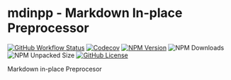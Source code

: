 # mdinpp - Markdown In-place Preprocessor

[![GitHub Workflow Status](https://img.shields.io/github/actions/workflow/status/acuarica/mdinpp/test.yml?style=for-the-badge&logo=githubactions)](https://github.com/acuarica/mdinpp/actions/workflows/test.yml)
[![Codecov](https://img.shields.io/codecov/c/gh/acuarica/mdinpp?style=for-the-badge&logo=codecov)](https://codecov.io/github/acuarica/mdinpp)
[![NPM Version](https://img.shields.io/npm/v/mdinpp?style=for-the-badge&logo=npm)](https://www.npmjs.com/package/mdinpp)
![NPM Downloads](https://img.shields.io/npm/dt/mdinpp?style=for-the-badge&logo=npm)
![NPM Unpacked Size](https://img.shields.io/npm/unpacked-size/mdinpp?style=for-the-badge&label=size)
[![GitHub License](https://img.shields.io/github/license/acuarica/mdinpp?style=for-the-badge)](https://github.com/acuarica/mdinpp/blob/main/LICENSE)

Markdown in-place Preprocesor
